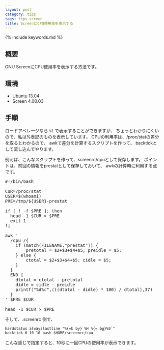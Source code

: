 ```yaml
---
layout: post
category: tips
tags: tips screen
title: ScreenにCPU使用率を表示する
---
```

{% include keywords.md %}

## 概要

GNU ScreenにCPU使用率を表示する方法です。

## 環境

* Ubuntu 13.04
* Screen 4.00.03

## 手順

ロードアベレージなら `%l` で表示することができますが、
ちょっとわかりにくいので、私は%表記のものを表示しています。
CPUの利用率は、/proc/statの差分を取るとわかるので、
awkで差分を計算するスクリプトを作って、
backtickとして流し込んでやります。

例えば、こんなスクリプトを作って、screenrc/cpuとして保存します。
ポイントは、前回の情報をprestatとして保存しておいて、
awkの計算時に利用する点です。

<pre>
#!/bin/bash
 
CUR=/proc/stat
USER=$(whoami)
PRE=/tmp/${USER}-prestat
 
if [ ! -f $PRE ]; then
  head -1 $CUR > $PRE
  exit 1
fi
 
awk '
  /cpu /{
	if (match(FILENAME,"prestat")) {
		pretotal = $2+$3+$4+$5; preidle = $5;
	} else {
		ctotal = $2+$3+$4+$5; cidle = $5;
	}
  }
  END {
	dtotal = ctotal - pretotal
	didle = cidle - preidle
	printf("%d%c",(((dtotal - didle) * 100) / dtotal),37)
  }
' $PRE $CUR
 
head -1 $CUR > $PRE
</pre>

そして、.screenrc 側で、

    hardstatus alwayslastline "%{=b by} %H %{= bg}%0`"
    backtick 0 10 10 bash $HOME/screenrc/cpu

こんな感じで指定すると、10秒に一回CPUの使用率が表示できます。
